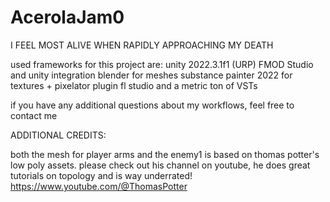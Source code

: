 # AcerolaJam0
I FEEL MOST ALIVE WHEN RAPIDLY APPROACHING MY DEATH


used frameworks for this project are:
unity 2022.3.1f1 (URP)
FMOD Studio and unity integration
blender for meshes
substance painter 2022 for textures + pixelator plugin
fl studio and a metric ton of VSTs 

if you have any additional questions about my workflows, feel free to contact me


ADDITIONAL CREDITS:

both the mesh for player arms and the enemy1 is based on thomas potter's low poly assets. please check out his channel on youtube, he does great tutorials on topology and is way underrated! https://www.youtube.com/@ThomasPotter 
